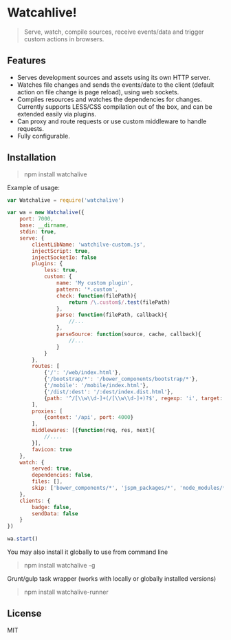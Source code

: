 # Watcahlive!

> Serve, watch, compile sources, receive events/data and trigger custom actions in browsers.

## Features
- Serves development sources and assets using its own HTTP server.
- Watches file changes and sends the events/date to the client (default action on file change is page reload), using web sockets.
- Compiles resources and watches the dependencies for changes. Currently supports LESS/CSS compilation out of the box, and can be extended easily via plugins.
- Can proxy and route requests or use custom middleware to handle requests.
- Fully configurable.

## Installation

> npm install watchalive

Example of usage:

```javascript
var Watchalive = require('watchalive')

var wa = new Watchalive({
    port: 7000,
    base: __dirname,
    stdin: true,
    serve: {
        clientLibName: 'watchilve-custom.js',
        injectScript: true,
        injectSocketIo: false
        plugins: {
            less: true,
            custom: {
                name: 'My custom plugin',
                pattern: '*.custom',
                check: function(filePath){
                    return /\.custom$/.test(filePath)
                },
                parse: function(filePath, callback){
                    //...
                },
                parseSource: function(source, cache, callback){
                    //...
                }
            }
        },
        routes: [
            {'/': '/web/index.html'},
            {'/bootstrap/*': '/bower_components/bootstrap/*'},
            {'/mobile': '/mobile/index.html'},
            {'/dist/:dest': '/:dest/index.dist.html'},
            {path: '^/[\\w\\d-]+(/[\\w\\d-]+)?$', regexp: 'i', target: '/web/index.html'}
        ],
        proxies: [
            {context: '/api', port: 4000}
        ],
        middlewares: [{function(req, res, next){
            //....
        }],
        favicon: true
    },
    watch: {
        served: true,
        dependencies: false,
        files: [],
        skip: ['bower_components/*', 'jspm_packages/*', 'node_modules/*']
    },
    clients: {
        badge: false,
        sendData: false
    }
})

wa.start()
```

You may also install it globally to use from command line
> npm install watchalive -g

Grunt/gulp task wrapper (works with locally or globally installed versions)
> npm install watchalive-runner

## License

MIT